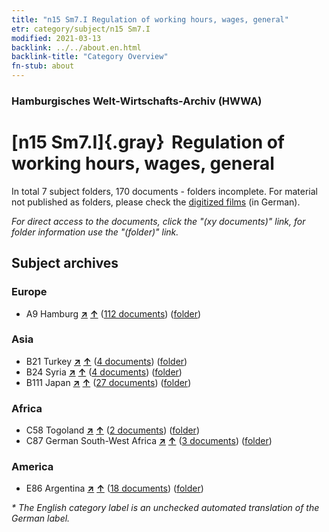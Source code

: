 ```yaml
---
title: "n15 Sm7.I Regulation of working hours, wages, general"
etr: category/subject/n15 Sm7.I
modified: 2021-03-13
backlink: ../../about.en.html
backlink-title: "Category Overview"
fn-stub: about
---
```


### Hamburgisches Welt-Wirtschafts-Archiv (HWWA)
# [n15 Sm7.I]{.gray}&#8201; Regulation of working hours, wages, general&#160; 





In total 7 subject folders, 170 documents - folders incomplete.
For material not published as folders, please check the [digitized films](/film/h1_sh) (in German).

_For direct access to the documents, click the "(xy documents)" link, for folder information use the "(folder)" link._

## Subject archives



### Europe

- A9 Hamburg [**&nearr;**](../../../geo/i/140905/about.en.html "Hamburg (all folders)") [**&uarr;**](../../../geo/about.en.html#A9 "Country category system") (<a href="https://pm20.zbw.eu/dfgview/sh/140905,145168" title="about: Hamburg : Regulation of working hours, wages, general" target="_blank">112 documents</a>) ([folder](http://purl.org/pressemappe20/folder/sh/140905,145168))

### Asia

- B21 Turkey [**&nearr;**](../../../geo/i/141111/about.en.html "Turkey (all folders)") [**&uarr;**](../../../geo/about.en.html#B21 "Country category system") (<a href="https://pm20.zbw.eu/dfgview/sh/141111,145168" title="about: Turkey : Regulation of working hours, wages, general" target="_blank">4 documents</a>) ([folder](http://purl.org/pressemappe20/folder/sh/141111,145168))
- B24 Syria [**&nearr;**](../../../geo/i/141114/about.en.html "Syria (all folders)") [**&uarr;**](../../../geo/about.en.html#B24 "Country category system") (<a href="https://pm20.zbw.eu/dfgview/sh/141114,145168" title="about: Syria : Regulation of working hours, wages, general" target="_blank">4 documents</a>) ([folder](http://purl.org/pressemappe20/folder/sh/141114,145168))
- B111 Japan [**&nearr;**](../../../geo/i/141272/about.en.html "Japan (all folders)") [**&uarr;**](../../../geo/about.en.html#B111 "Country category system") (<a href="https://pm20.zbw.eu/dfgview/sh/141272,145168" title="about: Japan : Regulation of working hours, wages, general" target="_blank">27 documents</a>) ([folder](http://purl.org/pressemappe20/folder/sh/141272,145168))

### Africa

- C58 Togoland [**&nearr;**](../../../geo/i/141408/about.en.html "Togoland (all folders)") [**&uarr;**](../../../geo/about.en.html#C58 "Country category system") (<a href="https://pm20.zbw.eu/dfgview/sh/141408,145168" title="about: Togoland : Regulation of working hours, wages, general" target="_blank">2 documents</a>) ([folder](http://purl.org/pressemappe20/folder/sh/141408,145168))
- C87 German South-West Africa [**&nearr;**](../../../geo/i/141450/about.en.html "German South-West Africa (all folders)") [**&uarr;**](../../../geo/about.en.html#C87 "Country category system") (<a href="https://pm20.zbw.eu/dfgview/sh/141450,145168" title="about: German South-West Africa : Regulation of working hours, wages, general" target="_blank">3 documents</a>) ([folder](http://purl.org/pressemappe20/folder/sh/141450,145168))

### America

- E86 Argentina [**&nearr;**](../../../geo/i/141692/about.en.html "Argentina (all folders)") [**&uarr;**](../../../geo/about.en.html#E86 "Country category system") (<a href="https://pm20.zbw.eu/dfgview/sh/141692,145168" title="about: Argentina : Regulation of working hours, wages, general" target="_blank">18 documents</a>) ([folder](http://purl.org/pressemappe20/folder/sh/141692,145168))


_* The English category label is an unchecked automated translation of the German label._


